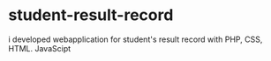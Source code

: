 # student-result-record
i developed webapplication for student's result record with PHP, CSS, HTML. JavaScipt
